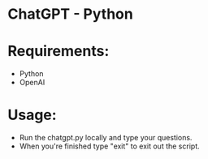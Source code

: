 # ChatGPT - Python

# Requirements:
- Python
- OpenAI

# Usage:
- Run the chatgpt.py locally and type your questions.
- When you're finished type "exit" to exit out the script.